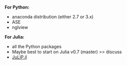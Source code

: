 
**For Python:**
 * anaconda distribution (either 2.7 or 3.x)
 * ASE
 * nglview

**For Julia:**
 * all the Python packages
 * Maybe best to start on Julia v0.7 (master) >> discuss
 * [JuLIP.jl](https://github.com/libAtoms/JuLIP.jl)
